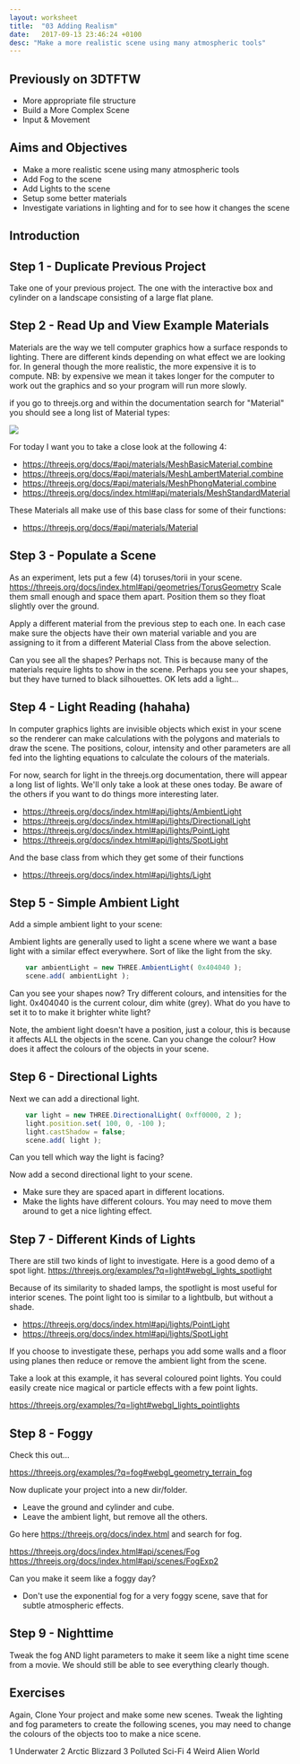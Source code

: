```yaml
---
layout: worksheet
title:  "03 Adding Realism"
date:   2017-09-13 23:46:24 +0100
desc: "Make a more realistic scene using many atmospheric tools"
---
```


## Previously on 3DTFTW

- More appropriate file structure
- Build a More Complex Scene
- Input & Movement

## Aims and Objectives

- Make a more realistic scene using many atmospheric tools
- Add Fog to the scene
- Add Lights to the scene
- Setup some better materials
- Investigate variations in lighting and for to see how it changes the scene

## Introduction

## Step 1 - Duplicate Previous Project

Take one of your previous project. The one with the interactive box and cylinder on a landscape consisting of a large flat plane.

## Step 2 - Read Up and View Example Materials

Materials are the way we tell computer graphics how a surface responds to lighting. There are different kinds depending on what effect we are looking for. In general though the more realistic, the more expensive it is to compute. NB: by expensive we mean it takes longer for the computer to work out the graphics and so your program will run more slowly.

if you go to threejs.org and within the documentation search for "Material" you should see a long list of Material types:

![](../../assets/threejsorg_material_types.png)

For today I want you to take a close look at the following 4:
- <https://threejs.org/docs/#api/materials/MeshBasicMaterial.combine>
- <https://threejs.org/docs/#api/materials/MeshLambertMaterial.combine>
- <https://threejs.org/docs/#api/materials/MeshPhongMaterial.combine>
- <https://threejs.org/docs/index.html#api/materials/MeshStandardMaterial>

These Materials all make use of this base class for some of their functions:
- <https://threejs.org/docs/#api/materials/Material>

## Step 3 - Populate a Scene

As an experiment, lets put a few (4) toruses/torii in your scene.
<https://threejs.org/docs/index.html#api/geometries/TorusGeometry>
Scale them small enough and space them apart. Position them so they float slightly over the ground.

Apply a different material from the previous step to each one. In each case make sure the objects have their own material variable and you are assigning to it from a different Material Class from the above selection.

Can you see all the shapes? Perhaps not. This is because many of the materials require lights to show in the scene. Perhaps you see your shapes, but they have turned to black silhouettes. OK lets add a light...

## Step 4 - Light Reading (hahaha)

In computer graphics lights are invisible objects which exist in your scene so the renderer can make calculations with the polygons and materials to draw the scene. The positions, colour, intensity and other parameters are all fed into the lighting equations to calculate the colours of the materials.

For now, search for light in the threejs.org documentation, there will appear a long list of lights. We'll only take a look at these ones today. Be aware of the others if you want to do things more interesting later.

- <https://threejs.org/docs/index.html#api/lights/AmbientLight>
- <https://threejs.org/docs/index.html#api/lights/DirectionalLight>
- <https://threejs.org/docs/index.html#api/lights/PointLight>
- <https://threejs.org/docs/index.html#api/lights/SpotLight>

And the base class from which they get some of their functions
- <https://threejs.org/docs/index.html#api/lights/Light>

## Step 5 - Simple Ambient Light

Add a simple ambient light to your scene:

Ambient lights are generally used to light a scene where we want a base light with a similar effect everywhere. Sort of like the light from the sky.

~~~ javascript
    var ambientLight = new THREE.AmbientLight( 0x404040 );
    scene.add( ambientLight );
~~~

Can you see your shapes now? Try different colours, and intensities for the light.
0x404040 is the current colour, dim white (grey). What do you have to set it to to make it brighter white light?

Note, the ambient light doesn't have a position, just a colour, this is because it affects ALL the objects in the scene. Can you change the colour? How does it affect the colours of the objects in your scene.

## Step 6 - Directional Lights

Next we can add a directional light.

~~~ javascript
    var light = new THREE.DirectionalLight( 0xff0000, 2 );
    light.position.set( 100, 0, -100 );
    light.castShadow = false;
    scene.add( light );
~~~

Can you tell which way the light is facing?

Now add a second directional light to your scene.
- Make sure they are spaced apart in different locations.
- Make the lights have different colours.
You may need to move them around to get a nice lighting effect.

## Step 7 - Different Kinds of Lights

There are still two kinds of light to investigate. Here is a good demo of a spot light.
<https://threejs.org/examples/?q=light#webgl_lights_spotlight>

Because of its similarity to shaded lamps, the spotlight is most useful for interior scenes. The point light too is similar to a lightbulb, but without a shade.
- https://threejs.org/docs/index.html#api/lights/PointLight
- https://threejs.org/docs/index.html#api/lights/SpotLight

If you choose to investigate these, perhaps you add some walls and a floor using planes then reduce or remove the ambient light from the scene.

Take a look at this example, it has several coloured point lights. You could easily create nice magical or particle effects with a few point lights.

<https://threejs.org/examples/?q=light#webgl_lights_pointlights>

## Step 8 - Foggy

Check this out...

<https://threejs.org/examples/?q=fog#webgl_geometry_terrain_fog>

Now duplicate your project into a new dir/folder.
- Leave the ground and cylinder and cube.
- Leave the ambient light, but remove all the others.

Go here <https://threejs.org/docs/index.html> and search for fog.

https://threejs.org/docs/index.html#api/scenes/Fog
https://threejs.org/docs/index.html#api/scenes/FogExp2

Can you make it seem like a foggy day?
 - Don't use the exponential fog for a very foggy scene, save that for subtle atmospheric effects.

## Step 9 - Nighttime

Tweak the fog AND light parameters to make it seem like a night time scene from a movie. We should still be able to see everything clearly though.

## Exercises

Again, Clone Your project and make some new scenes. Tweak the lighting and fog parameters to create the following scenes, you may need to change the colours of the objects too to make a nice scene.

1 Underwater
2 Arctic Blizzard
3 Polluted Sci-Fi
4 Weird Alien World
